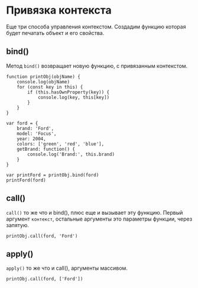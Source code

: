 # Привязка контекста
Еще три способа управления контекстом. Создадим функцию которая будет печатать объект и его свойства.

## bind()
Метод `bind()` возвращает новую функцию, с привязанным контекстом.

    function printObj(objName) {
        console.log(objName)
        for (const key in this) {
            if (this.hasOwnProperty(key)) {
                console.log(key, this[key])
            }
        }
    }

    var ford = {
        brand: 'Ford',
        model: 'Focus',
        year: 2004,
        colors: ['green', 'red', 'blue'],
        getBrand: function() {
            console.log('Brand:', this.brand)
        }
    }

    var printFord = printObj.bind(ford)
    printFord(ford)

## call()
`call()` то же что и bind(), плюс еще и вызывает эту функцию. Первый аргумент `контекст`, остальные аргументы это параметры функции, через запятую. 

    printObj.call(ford, 'Ford')

## apply()
`apply()` то же что и call(), аргументы массивом.

    printObj.call(ford, ['Ford'])
